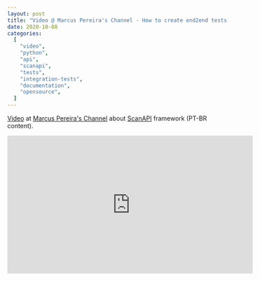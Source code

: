 ```yaml
---
layout: post
title: "Video @ Marcus Pereira's Channel - How to create end2end tests for your REST API with ScanAPI"
date: 2020-10-08
categories:
  [
    "video",
    "python",
    "api",
    "scanapi",
    "tests",
    "integration-tests",
    "documentation",
    "opensource",
  ]
---
```


[Video](https://youtu.be/JIo4sA8LHco) at [Marcus Pereira's Channel](https://www.youtube.com/channel/UCedHFDY78egBPEJXL2d8OiQ) about [ScanAPI](https://scanapi.dev) framework (PT-BR content).

<iframe width="560" height="315" src="https://www.youtube.com/embed/JIo4sA8LHco" title="YouTube video player" frameborder="0" allow="accelerometer; autoplay; clipboard-write; encrypted-media; gyroscope; picture-in-picture" allowfullscreen></iframe>
